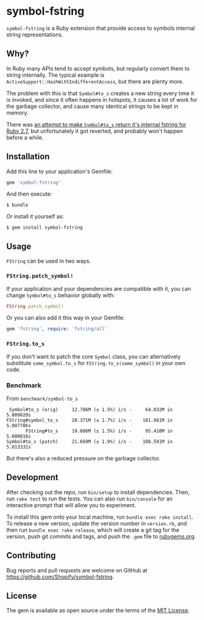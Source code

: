 # symbol-fstring

`symbol-fstring` is a Ruby extension that provide access to symbols internal string representations.

## Why?

In Ruby many APIs tend to accept symbols, but regularly convert them to string internally. The typical example is
`ActiveSupport::HashWithIndifferentAccess`, but there are plenty more.

The problem with this is that `Symbol#to_s` creates a new string every time it is invoked, and since it often happens
in hotspots, it causes a lot of work for the garbage collector, and cause many identical strings to be kept in memory.

There was [an attempt to make `Symbol#to_s` return it's internal fstring for Ruby 2.7](https://bugs.ruby-lang.org/issues/16150),
but unfortunately it got reverted, and probably won't happen before a while.

## Installation

Add this line to your application's Gemfile:

```ruby
gem 'symbol-fstring'
```

And then execute:

    $ bundle

Or install it yourself as:

    $ gem install symbol-fstring

## Usage

`FString` can be used in two ways. 

### `FString.patch_symbol!`

If your application and your dependencies are compatible with it, you can change `Symbol#to_s` behavior globally with:

```ruby
FString.patch_symbol!
```

Or you can also add it this way in your Gemfile:

```ruby
gem 'fstring', require: 'fstring/all'
```

### `FString.to_s`

If you don't want to patch the core `Symbol` class, you can alternatively substitute `some_symbol.to_s` for
`FString.to_s(some_symbol)` in your own code.

### Benchmark

From `benchmark/symbol-to_s`

```
 Symbol#to_s (orig)     12.786M (± 1.5%) i/s -     64.032M in   5.009020s
FString#symbol_to_s     20.371M (± 1.7%) i/s -    101.981M in   5.007706s
       FString#to_s     19.086M (± 1.5%) i/s -     95.410M in   5.000016s
Symbol#to_s (patch)     21.669M (± 1.9%) i/s -    108.591M in   5.013331s
```

But there's also a reduced pressure on the garbage collector.

## Development

After checking out the repo, run `bin/setup` to install dependencies. Then, run `rake test` to run the tests. You can also run `bin/console` for an interactive prompt that will allow you to experiment.

To install this gem onto your local machine, run `bundle exec rake install`. To release a new version, update the version number in `version.rb`, and then run `bundle exec rake release`, which will create a git tag for the version, push git commits and tags, and push the `.gem` file to [rubygems.org](https://rubygems.org).

## Contributing

Bug reports and pull requests are welcome on GitHub at https://github.com/Shopify/symbol-fstring.

## License

The gem is available as open source under the terms of the [MIT License](https://opensource.org/licenses/MIT).
